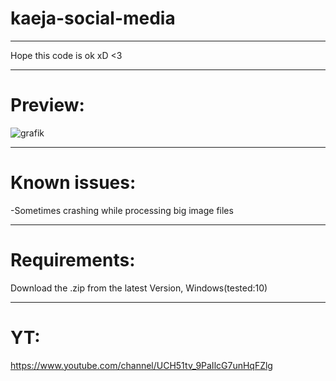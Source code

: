 # kaeja-social-media
-------------------------------------

Hope this code is ok xD <3

-------------------------------------

# Preview:
![grafik](https://user-images.githubusercontent.com/60042912/166070064-2326ef1f-b414-4e71-bfc2-10673db58015.png)


-------------------------------------

# Known issues:
  -Sometimes crashing while processing big image files
  
-------------------------------------

# Requirements:
Download the .zip from the latest Version, Windows(tested:10)

-------------------------------------

# YT:
https://www.youtube.com/channel/UCH51tv_9PaIlcG7unHqFZlg
